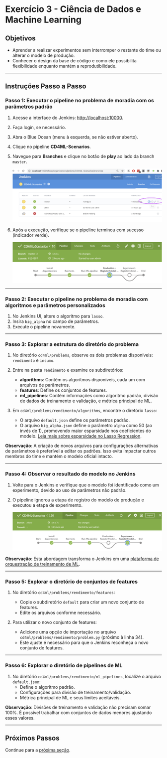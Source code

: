 # Exercício 3 - Ciência de Dados e Machine Learning

## Objetivos

- Aprender a realizar experimentos sem interromper o restante do time ou alterar o modelo de produção.
- Conhecer o design da base de código e como ele possibilita flexibilidade enquanto mantém a reprodutibilidade.

---

## Instruções Passo a Passo

### Passo 1: Executar o pipeline no problema de moradia com os parâmetros padrão
1. Acesse a interface do Jenkins: [http://localhost:10000](http://localhost:10000).
2. Faça login, se necessário.
3. Abra o Blue Ocean (menu à esquerda, se não estiver aberto).
4. Clique no pipeline **CD4ML-Scenarios**.
5. Navegue para **Branches** e clique no botão de **play** ao lado da branch `master`.

   ![Execução do Jenkins](../images/JenkinsRunPipeline.png)

6. Após a execução, verifique se o pipeline terminou com sucesso (indicador verde).

   ![Pipeline Concluído com Sucesso](../images/GreenProduction.png)

---

### Passo 2: Executar o pipeline no problema de moradia com algoritmos e parâmetros personalizados
1. No Jenkins UI, altere o algoritmo para `lasso`.
2. Insira `big_alpha` no campo de parâmetros.
3. Execute o pipeline novamente.

---

### Passo 3: Explorar a estrutura do diretório do problema
1. No diretório `cd4ml/problems`, observe os dois problemas disponíveis: `rendimento` e `insumo`.
2. Entre na pasta `rendimento` e examine os subdiretórios:
   - **algorithms**: Contém os algoritmos disponíveis, cada um com arquivos de parâmetros.
   - **features**: Define os conjuntos de features.
   - **ml_pipelines**: Contém informações como algoritmo padrão, divisão de dados de treinamento e validação, e métrica principal de ML.

3. Em `cd4ml/problems/rendimento/algorithms`, encontre o diretório `lasso`:
   - O arquivo `default.json` define os parâmetros padrão.
   - O arquivo `big_alpha.json` define o parâmetro `alpha` como 50 (ao invés de 1), promovendo maior esparsidade nos coeficientes do modelo. [Leia mais sobre esparsidade no Lasso Regression](https://chrisalbon.com/code/machine_learning/linear_regression/effect_of_alpha_on_lasso_regression/).

**Observação**: A criação de novos arquivos para configurações alternativas de parâmetros é preferível a editar os padrões. Isso evita impactar outros membros do time e mantém o modelo oficial intacto.

---

### Passo 4: Observar o resultado do modelo no Jenkins
1. Volte para o Jenkins e verifique que o modelo foi identificado como um experimento, devido ao uso de parâmetros não padrão.
2. O pipeline ignorou a etapa de registro do modelo de produção e executou a etapa de experimento.

   ![Pipeline de Experimento](../images/GreenExperiment.png)

**Observação**: Esta abordagem transforma o Jenkins em uma [plataforma de orquestração de treinamento de ML](https://github.com/EthicalML/awesome-production-machine-learning#model-training-orchestration).

---

### Passo 5: Explorar o diretório de conjuntos de features
1. No diretório `cd4ml/problems/rendimento/features`:
   - Copie o subdiretório `default` para criar um novo conjunto de features.
   - Edite os arquivos conforme necessário.

2. Para utilizar o novo conjunto de features:
   - Adicione uma opção de importação no arquivo `cd4ml/problems/rendimento/problem.py` (próximo à linha 34).
   - Este ajuste é necessário para que o Jenkins reconheça o novo conjunto de features.

---

### Passo 6: Explorar o diretório de pipelines de ML
1. No diretório `cd4ml/problems/rendimento/ml_pipelines`, localize o arquivo `default.json`:
   - Define o algoritmo padrão.
   - Configurações para divisão de treinamento/validação.
   - Métrica principal de ML e seus limites aceitáveis.

**Observação**: Divisões de treinamento e validação não precisam somar 100%. É possível trabalhar com conjuntos de dados menores ajustando esses valores.

---

## Próximos Passos

Continue para a [próxima seção](./4-ContinuousDelivery.md).